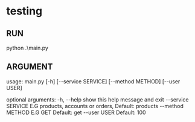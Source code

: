 # testing

## RUN
python .\main.py


## ARGUMENT
usage: main.py [-h] [--service SERVICE] [--method METHOD] [--user USER]

optional arguments:
  -h, --help         show this help message and exit
  --service SERVICE  E.G products, accounts or orders, Default: products
  --method METHOD    E.G GET Default: get
  --user USER        Default: 100
